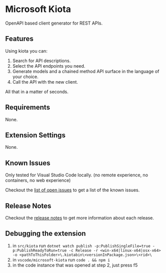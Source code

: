# Microsoft Kiota

OpenAPI based client generator for REST APIs.

## Features

Using kiota you can:

1. Search for API descriptions.
1. Select the API endpoints you need.
1. Generate models and a chained method API surface in the language of your choice.
1. Call the API with the new client.

All that in a matter of seconds.

## Requirements

None.

## Extension Settings

None.

## Known Issues

Only tested for Visual Studio Code locally. (no remote experience, no containers, no web experience)

Checkout the [list of open issues](https://github.com/microsoft/kiota/issues) to get a list of the known issues.

## Release Notes

Checkout the [release notes](https://github.com/microsoft/kiota/releases) to get more information about each release.

## Debugging the extension

1. in `src/kiota` run `dotnet watch publish -p:PublishSingleFile=true -p:PublishReadyToRun=true -c Release -r <win-x64|linux-x64|osx-x64> -o <pathToThisFolder>\.kiotabin\<versionInPackage.json>\<rid>\`
1. in `vscode/microsoft-kiota` run `code . && npm i`
1. in the code instance that was opened at step 2, just press f5
